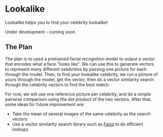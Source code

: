 # Lookalike

Lookalike helps you to find your celebrity lookalike!

Under development - coming soon.

## The Plan

The plan is to used a pretrained facial recognition model to output a vector that encodes what a face "looks like". We can use this to generate vectors to represent many different celebrities by passing one picture for each through the model. Then, to find your lookalike celebrity, we run a picture of yours through the model, get the vector, then do a vector similarity search through the celebrity vectors to find the best match.

For now, we will use one reference picture per celebrity, and do a simple pairwise comparison using the dot product of the two vectors. After that, some ideas for future improvement are:

- Take the mean of several images of the same celebrity as the search vectors
- Use a vector similarity search library such as [Faiss](https://github.com/facebookresearch/faiss) to do efficient lookups
